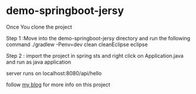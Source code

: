 # demo-springboot-jersy
Once You clone the project 

Step 1 :Move into the demo-springboot-jersy directory and run the following command
./gradlew -Penv=dev clean cleanEclipse eclipse

Step 2 : import the project in spring sts and right click on Application.java and run as java application

server runs on localhost:8080/api/hello

follow  <a href="praveenjinde02.blogspot.com">my blog</a> for more info on this project
